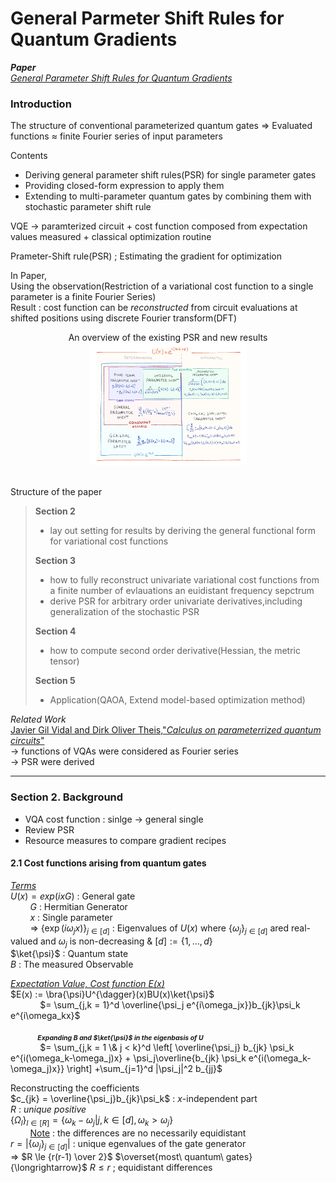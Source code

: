 General Parmeter Shift Rules for Quantum Gradients
=====

***Paper***<br>
[*General Parameter Shift Rules for Quantum Gradients*](https://arxiv.org/abs/2107.12390)

### Introduction

The structure of conventional parameterized quantum gates $\Rightarrow$ Evaluated functions $\approx$ finite Fourier series of input parameters<br>

Contents

- Deriving general parameter shift rules(PSR) for single parameter gates
- Providing closed-form expression to apply them
- Extending to multi-parameter quantum gates by combining them with stochastic parameter shift rule

VQE $\rightarrow$ paramterized circuit + cost function composed from expectation values measured + classical optimization routine

Prameter-Shift rule(PSR) ; Estimating the gradient for optimization

In Paper,<br>
Using the observation(Restriction of a variational cost function to a single parameter is  a finite Fourier Series)<br>
Result : cost function can be *reconstructed* from circuit evaluations at shifted positions using discrete Fourier transform(DFT)<br>

<div align="center">
An overview of the existing PSR and new results<br>
<img src = "Figures/[2107.12390]Figure 1.png" width = 50% title="Figure 1" >
<div align="left"><br>

Structure of the paper
> **Section 2**<br>
> - lay out setting for results by deriving the general functional form for variational cost functions<br>
>
> **Section 3**<br>
> - how to fully reconstruct univariate variational cost functions from a finite number of evlauations an euidistant frequency sepctrum<br>
> - derive PSR for arbitrary order univariate derivatives,including generalization of the stochastic PSR<br>
> 
> **Section 4**<br>
> - how to compute second order derivative(Hessian, the metric tensor)<br>
>
> **Section 5**<br>
> - Application(QAOA, Extend model-based optimization method)

$Related\ Work$<br>
[Javier Gil Vidal and Dirk Oliver Theis,"*Calculus on parameterrized quantum circuits*"](https://arxiv.org/abs/1812.06323)<br>
$\longrightarrow$ functions of VQAs were considered as Fourier series<br>
$\longrightarrow$ PSR were derived

-----

### Section 2. Background

- VQA cost function : sinlge $\rightarrow$ general single<br>
- Review PSR
- Resource measures to compare gradient recipes

#### 2.1 Cost functions arising from quantum gates

<U>*Terms*</U><br>
$U(x) = exp(ixG)$ : General gate <br>
&nbsp; &nbsp; &nbsp; &nbsp; $G$ : Hermitian Generator<br>
&nbsp; &nbsp; &nbsp; &nbsp; $x$ : Single parameter<br>
&nbsp; &nbsp; &nbsp; &nbsp; $\Rightarrow$ $\{\exp(i\omega_j x)\}_{j \in [d]}$ : Eigenvalues of $U(x)$ where $\{ \omega_j\}_{j \in [d]}$ ared real-valued and $\omega_j$ is non-decreasing  & $[d] := \{ 1, \dots , d\}$<br>
$\ket{\psi}$ : Quantum state<br>
$B$ : The measured Observable<br>

<U>*Expectation Value, Cost function $E(x)$*</U><br>
$E(x) := \bra{\psi}U^{\dagger}(x)BU(x)\ket{\psi}$<br>
&nbsp; &nbsp; &nbsp; &nbsp; &nbsp; &nbsp; $= \sum_{j,k = 1}^d \overline{\psi_j e^{i\omega_jx}}b_{jk}\psi_k e^{i\omega_kx}$<br><br>
&nbsp; &nbsp; &nbsp; &nbsp; &nbsp; &nbsp;<span style="font-size:75%">***Expanding $B$ and $\ket{\psi}$ in the eigenbasis of $U$***</span> <br>
&nbsp; &nbsp; &nbsp; &nbsp; &nbsp; &nbsp; $= \sum_{j,k = 1 \& j < k}^d \left[ 
    \overline{\psi_j} b_{jk} \psi_k e^{i(\omega_k-\omega_j)x}
    +
    \psi_j\overline{b_{jk} \psi_k e^{i(\omega_k-\omega_j)x}}      
\right] +\sum_{j=1}^d |\psi_j|^2 b_{jj}$<br>

Reconstructing the coefficients<br>
$c_{jk} = \overline{\psi_j}b_{jk}\psi_k$ : $x$-independent part<br>
$R$ : $\textit{unique positive}$ <br>
$\{\Omega_l \}_{l \in [R]} =\{\omega_k - \omega_j | j,k \in [d], \omega_k > \omega_j\}$<br>
&nbsp; &nbsp; &nbsp; &nbsp; <U>Note</U> : the differences are no necessarily equidistant<br>
$r = |\{\omega_j\}_{j \in[d]}|$ : unique egenvalues of the gate generator<br>
$\Longrightarrow$ $R \le {r(r-1) \over 2}$ $\overset{most\ quantum\ gates}{\longrightarrow}$ $R \le r$ ; equidistant differences<br>